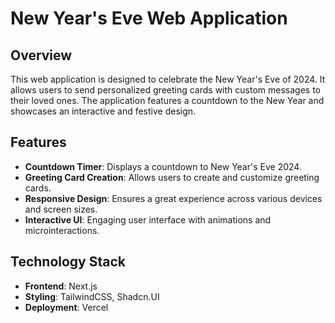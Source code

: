 # New Year's Eve Web Application

## Overview

This web application is designed to celebrate the New Year's Eve of 2024. It allows users to send personalized greeting cards with custom messages to their loved ones. The application features a countdown to the New Year and showcases an interactive and festive design.

## Features

- **Countdown Timer**: Displays a countdown to New Year's Eve 2024.
- **Greeting Card Creation**: Allows users to create and customize greeting cards.
- **Responsive Design**: Ensures a great experience across various devices and screen sizes.
- **Interactive UI**: Engaging user interface with animations and microinteractions.

## Technology Stack

- **Frontend**: Next.js
- **Styling**: TailwindCSS, Shadcn.UI
- **Deployment**: Vercel
